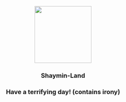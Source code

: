 <p align="center">
    <img src="https://raw.githubusercontent.com/PokeAPI/sprites/master/sprites/pokemon/492.png" width="150" height="150">
</p>
<h3 align="center"> <b>Shaymin-Land</b></h3>
<h3 align="center">Have a terrifying day! (contains irony)</h3>
